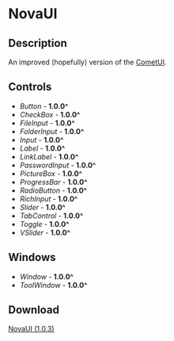 # NovaUI
## Description
An improved (hopefully) version of the [CometUI](https://github.com/Lexz-08/CometUI).

## Controls
  - *Button* - **1.0.0^**
  - *CheckBox* - **1.0.0^**
  - *FileInput* - **1.0.0^**
  - *FolderInput* - **1.0.0^**
  - *Input* - **1.0.0^**
  - *Label* - **1.0.0^**
  - *LinkLabel* - **1.0.0^**
  - *PasswordInput* - **1.0.0^**
  - *PictureBox* - **1.0.0^**
  - *ProgressBar* - **1.0.0^**
  - *RadioButton* - **1.0.0^**
  - *RichInput* - **1.0.0^**
  - *Slider* - **1.0.0^**
  - *TabControl* - **1.0.0^**
  - *Toggle* - **1.0.0^**
  - *VSlider* - **1.0.0^**

## Windows
  - *Window* - **1.0.0^**
  - *ToolWindow* - **1.0.0^**

## Download
[NovaUI (1.0.3)](https://github.com/Lexz-08/NovaUI/releases/latest/download/NovaUI.dll)
